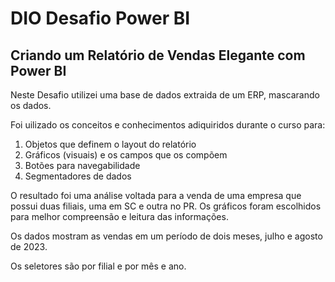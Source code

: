 # DIO Desafio Power BI
## Criando um Relatório de Vendas Elegante com Power BI

Neste Desafio utilizei uma base de dados extraida de um ERP, mascarando os dados.

Foi uilizado os conceitos e conhecimentos adiquiridos durante o curso para:
1. Objetos que definem o layout do relatório 
2. Gráficos (visuais) e os campos que os compõem 
3. Botões para navegabilidade 
4. Segmentadores de dados 

O resultado foi uma análise voltada para a venda de uma empresa que possui duas filiais, uma em SC e outra no PR. Os gráficos foram escolhidos para melhor compreensão e leitura das informações.

Os dados mostram as vendas em um período de dois meses, julho e agosto de 2023.

Os seletores são por filial e por mês e ano.


